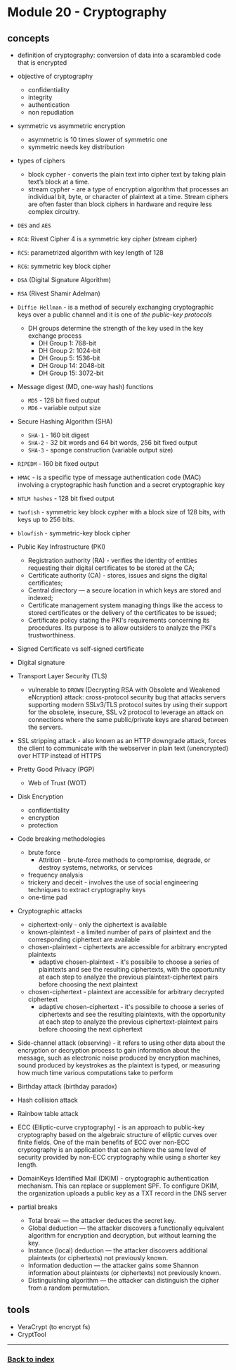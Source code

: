 # Module 20 - Cryptography

## concepts
- definition of cryptography: conversion of data into a scarambled code that is encrypted
- objective of cryptography
    - confidentiality
    - integrity
    - authentication
    - non repudiation
- symmetric vs asymmetric encryption
    - asymmetric is 10 times slower of symmetric one
    - symmetric needs key distribution
- types of ciphers
    - block cypher - converts the plain text into cipher text by taking plain text’s block at a time.
    - stream cypher - are a type of encryption algorithm that processes an individual bit, byte, or character of plaintext at a time. Stream ciphers are often faster than block ciphers in hardware and require less complex circuitry.
- `DES` and `AES`
- `RC4`: Rivest Cipher 4 is a symmetric key cipher (stream cipher)
- `RC5`: parametrized algorithm with key length of 128
- `RC6`: symmetric key block cipher
- `DSA` (Digital Signature Algorithm)
- `RSA` (Rivest Shamir Adelman)
- `Diffie Hellman` - is a method of securely exchanging cryptographic keys over a public channel and it is one of _the public-key protocols_
    - DH groups determine the strength of the key used in the key exchange process
        - DH Group 1: 768-bit
        - DH Group 2: 1024-bit
        - DH Group 5: 1536-bit
        - DH Group 14: 2048-bit
        - DH Group 15: 3072-bit
- Message digest (MD, one-way hash) functions
    - `MD5` - 128 bit fixed output
    - `MD6` - variable output size
- Secure Hashing Algorithm (SHA)
    - `SHA-1` - 160 bit digest
    - `SHA-2` - 32 bit words and 64 bit words, 256 bit fixed output
    - `SHA-3` - sponge construction (variable output size)
- `RIPEDM` - 160 bit fixed output
- `HMAC` - is a specific type of message authentication code (MAC) involving a cryptographic hash function and a secret cryptographic key
- `NTLM hashes` - 128 bit fixed output
- `twofish` - symmetric key block cypher with a block size of 128 bits, with keys up to 256 bits.
- `blowfish` - symmetric-key block cipher
- Public Key Infrastructure (PKI)
    - Registration authority (RA) - verifies the identity of entities requesting their digital certificates to be stored at the CA;
    - Certificate authority (CA) - stores, issues and signs the digital certificates;
    - Central directory — a secure location in which keys are stored and indexed;
    - Certificate management system managing things like the access to stored certificates or the delivery of the certificates to be issued;
    - Certificate policy stating the PKI's requirements concerning its procedures. Its purpose is to allow outsiders to analyze the PKI's trustworthiness.
- Signed Certificate vs self-signed certificate
- Digital signature
- Transport Layer Security (TLS)
    - vulnerable to `DROWN` (Decrypting RSA with Obsolete and Weakened eNcryption) attack: cross-protocol security bug that attacks servers supporting modern SSLv3/TLS protocol suites by using their support for the obsolete, insecure, SSL v2 protocol to leverage an attack on connections where the same public/private keys are shared between the servers.
- SSL stripping attack - also known as an HTTP downgrade attack, forces the client to communicate with the webserver in plain text (unencrypted) over HTTP instead of HTTPS

- Pretty Good Privacy (PGP)
    - Web of Trust (WOT)
- Disk Encryption
    - confidentiality
    - encryption
    - protection
- Code breaking methodologies
    - brute force
        - Attrition - brute-force methods to compromise, degrade, or destroy systems, networks, or services
    - frequency analysis
    - trickery and deceit - involves the use of social engineering techniques to extract cryptography keys
    - one-time pad
- Cryptographic attacks
    - ciphertext-only - only the ciphertext is available
    - known-plaintext - a limited number of pairs of plaintext and the corresponding ciphertext are available
    - chosen-plaintext - ciphertexts are accessible for arbitrary encrypted plaintexts
        - adaptive chosen-plaintext - it's possibile to choose a series of plaintexts and see the resulting ciphertexts, with the opportunity at each step to analyze the previous plaintext-ciphertext pairs before choosing the next plaintext
    - chosen-ciphertext - plaintext are accessible for arbitrary decrypted ciphertext
        - adaptive chosen-ciphertext - it's possibile to choose a series of ciphertexts and see the resulting plaintexts, with the opportunity at each step to analyze the previous ciphertext-plaintext pairs before choosing the next ciphertext
- Side-channel attack (observing) - it refers to using other data about the encryption or decryption process to gain information about the message, such as electronic noise produced by encryption machines, sound produced by keystrokes as the plaintext is typed, or measuring how much time various computations take to perform
- Birthday attack (birthday paradox)
- Hash collision attack
- Rainbow table attack
- ECC (Elliptic-curve cryptography) - is an approach to public-key cryptography based on the algebraic structure of elliptic curves over finite fields. One of the main benefits of ECC over non-ECC cryptography is an application that can achieve the same level of security provided by non-ECC cryptography while using a shorter key length.
- DomainKeys Identified Mail (DKIM) - cryptographic authentication mechanism. This can replace or supplement SPF. To configure DKIM, the organization uploads a public key as a TXT record in the DNS server
- partial breaks
    - Total break — the attacker deduces the secret key.
    - Global deduction — the attacker discovers a functionally equivalent algorithm for encryption and decryption, but without learning the key.
    - Instance (local) deduction — the attacker discovers additional plaintexts (or ciphertexts) not previously known.
    - Information deduction — the attacker gains some Shannon information about plaintexts (or ciphertexts) not previously known.
    - Distinguishing algorithm — the attacker can distinguish the cipher from a random permutation.

## tools
- VeraCrypt (to encrypt fs)
- CryptTool

---
### [Back to index](../README.md)